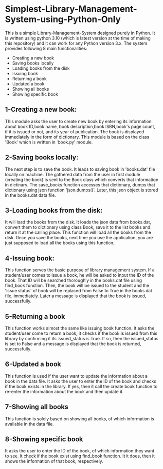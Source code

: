 # Simplest-Library-Management-System-using-Python-Only

This is a simple Library-Management-System designed purely in Python. It is written using python 3.10 (which is latest version at the time of making this repository) and it can work for any Python version 3.x. The system provides following 8 main functionalities:
* Creating a new book
* Saving books locally
* Loading books from the disk
* Issuing book
* Returning a book
* Updated a book
* Showing all books
* Showing specific book

## 1-Creating a new book:
This module asks the user to create new book by entering its information about book ID,book name, book description,book ISBN,book's page count, if it is issued or not, and its year of publication. The book is displayed immediately in the form of dictionary. This module is based on the class 'Book' which is written in 'book.py' module. 

## 2-Saving books locally:
The next step is to save the book. It leads to saving book in 'books.dat' file locally on machine. The gathered data from the user in first module (creating the book) is sent to the Book class which converts that information in dictinary. The save_books function accesses that dictionary, dumps that dictionary using json function 'json.dumps()'. Later, this json object is stored in the books.dat data file.

## 3-Loading books from the disk:
It will load the books from the disk. It loads the json data from books.dat, convert them to dictionary using class Book, save it to the list books and return it at the calling place. This function will load all the books from the disk. Once you save the books, next time you use the application, you are just supposed to load all the books using this function.

## 4-Issuing book:
This function serves the basic purpose of library management system. If a student/user comes to issue a book, he will be asked to input the ID of the book. That ID will be searched thoroughly in the books.dat file using find_book function. Then, the book will be issued to the student and the 'issue status' of book will be replaced from False to True in the books.dat file, immediately. Later a message is displayed that the book is issued, successfully.

## 5-Returning a book
This function works almost the same like issuing book function. It asks the student/user come to return a book, it checks if the book is issued from this library by confirming if its issued_status is True. If so, then the issued_status is set to False and a message is displayed that the book is returned, successfully.

## 6-Updated a book
This function is used if the user want to update the information about a book in the data file. It asks the user to enter the ID of the book and checks if the book exists in the library. If yes, then it call the create book function to re-enter the information about the book and then update it.

## 7-Showing all books
This function is solely based on showing all books, of which information is available in the data file.

## 8-Showing specific book
It asks the user to enter the ID of the book, of which information they want to see. It check if the book exist using find_book function. It it does, then it shows the information of that book, respectively.

 


